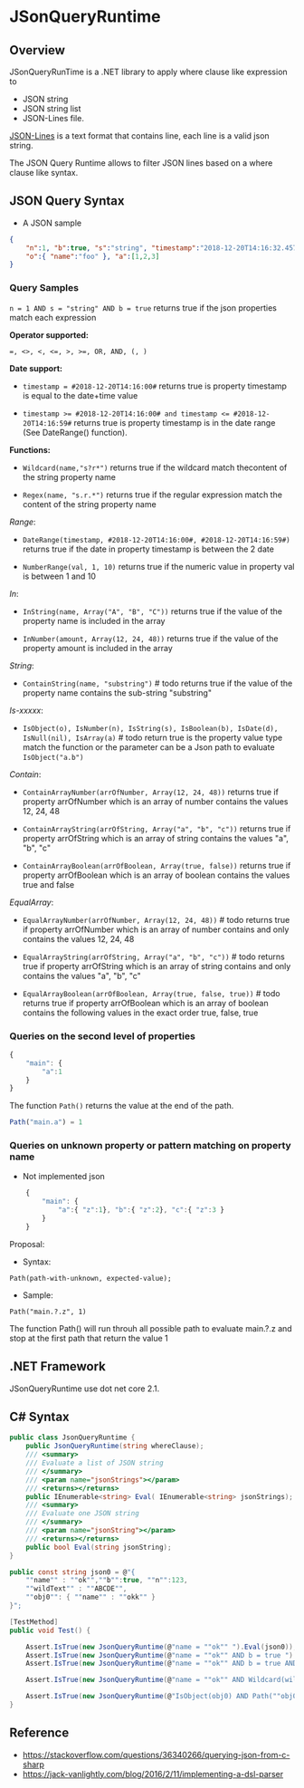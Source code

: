 # JSonQueryRuntime

## Overview

JSonQueryRunTime is a .NET library to apply where clause like expression to 
- JSON string
- JSON string list 
- JSON-Lines file.

[JSON-Lines](http://jsonlines.org/) is a text format that contains line, each line is a valid json string. 

The JSON Query Runtime allows to filter JSON lines based on a where clause like syntax.

## JSON Query Syntax

- A JSON sample
```json
{ 
	"n":1, "b":true, "s":"string", "timestamp":"2018-12-20T14:16:32.4573737-05:00", 
	"o":{ "name":"foo" }, "a":[1,2,3] 
}
```
### Query Samples

`n = 1 AND s = "string" AND b = true` returns true if the json properties match each expression 

**Operator supported:** 

```
=, <>, <, <=, >, >=, OR, AND, (, )
```

**Date support:**

- `timestamp = #2018-12-20T14:16:00#` returns true is property timestamp is equal to the date+time value

- `timestamp >= #2018-12-20T14:16:00# and timestamp <= #2018-12-20T14:16:59#` returns true is property timestamp is in the date range (See DateRange() function).

**Functions:**

- `Wildcard(name,"s?r*")` returns true if the wildcard match thecontent of the string property name

- `Regex(name, "s.r.*")` returns true if the regular expression match the content of the string property name

*Range*:

- `DateRange(timestamp, #2018-12-20T14:16:00#, #2018-12-20T14:16:59#)` returns true if the date in property timestamp is between the 2 date

- `NumberRange(val, 1, 10)` returns true if the numeric value in property val is between 1 and 10

*In*:

- `InString(name, Array("A", "B", "C"))` returns true if the value of the property name is included in the array

- `InNumber(amount, Array(12, 24, 48))` returns true if the value of the property amount is included in the array

*String*:

- `ContainString(name, "substring")` # todo returns true if the value of the property name contains the sub-string "substring"

*Is-xxxxx*:

- `IsObject(o), IsNumber(n), IsString(s), IsBoolean(b), IsDate(d), IsNull(nil), IsArray(a)` # todo return true is the property value type match the function or the parameter
can be a Json path to evaluate `IsObject("a.b")`

*Contain*:

- `ContainArrayNumber(arrOfNumber, Array(12, 24, 48))` returns true if property arrOfNumber which is an array of number contains the values 12, 24, 48

- `ContainArrayString(arrOfString, Array("a", "b", "c"))` returns true if property arrOfString which is an array of string contains the values "a", "b", "c"

- `ContainArrayBoolean(arrOfBoolean, Array(true, false))` returns true if property arrOfBoolean which is an array of boolean contains the values true and false

*EqualArray*:

- `EqualArrayNumber(arrOfNumber, Array(12, 24, 48))` # todo returns true if property arrOfNumber which is an array of number contains and only contains the values 12, 24, 48

- `EqualArrayString(arrOfString, Array("a", "b", "c"))` # todo returns true if property arrOfString which is an array of string contains and only contains the values "a", "b", "c"

- `EqualArrayBoolean(arrOfBoolean, Array(true, false, true))` # todo returns true if property arrOfBoolean which is an array of boolean contains the following values in the exact order true, false, true

### Queries on the second level of properties
```js
{ 
	"main": { 
		"a":1 
	} 
}
```	
The function `Path()` returns the value at the end of the path.
```js
Path("main.a") = 1
```

### Queries on unknown property or pattern matching on property name
- Not implemented
json
```js
	{ 
		"main": { 
			"a":{ "z":1}, "b":{ "z":2}, "c":{ "z":3 } 
		} 
	}
```
Proposal:

- Syntax: 
```
Path(path-with-unknown, expected-value);
```
- Sample: 
```
Path("main.?.z", 1)
```
The function Path() will run throuh all possible path to evaluate main.?.z and stop 
at the first path that return the value 1

## .NET Framework

JSonQueryRuntime use dot net core 2.1.

## C# Syntax

```cs
public class JsonQueryRuntime {
	public JsonQueryRuntime(string whereClause);
	/// <summary>
	/// Evaluate a list of JSON string
	/// </summary>
	/// <param name="jsonStrings"></param>
	/// <returns></returns>
	public IEnumerable<string> Eval( IEnumerable<string> jsonStrings);
	/// <summary>
	/// Evaluate one JSON string
	/// </summary>
	/// <param name="jsonString"></param>
	/// <returns></returns>	
	public bool Eval(string jsonString);
}
```
```cs
public const string json0 = @"{ 
	""name"" : ""ok"",""b"":true, ""n"":123, 
	""wildText"" : ""ABCDE"",
	""obj0"": { ""name"" : ""okk"" } 
}";

[TestMethod]
public void Test() {

	Assert.IsTrue(new JsonQueryRuntime(@"name = ""ok"" ").Eval(json0));
	Assert.IsTrue(new JsonQueryRuntime(@"name = ""ok"" AND b = true ").Eval(json0));
	Assert.IsTrue(new JsonQueryRuntime(@"name = ""ok"" AND b = true AND n = 123").Eval(json0));

	Assert.IsTrue(new JsonQueryRuntime(@"name = ""ok"" AND Wildcard(wildText, ""ABCDE"") ").Eval(json0));

	Assert.IsTrue(new JsonQueryRuntime(@"IsObject(obj0) AND Path(""obj0.name"")  = ""okk"" ").Eval(json0));
}
```

## Reference

* https://stackoverflow.com/questions/36340266/querying-json-from-c-sharp
* https://jack-vanlightly.com/blog/2016/2/11/implementing-a-dsl-parser

